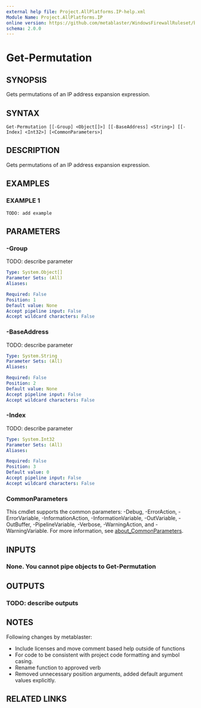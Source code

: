 ```yaml
---
external help file: Project.AllPlatforms.IP-help.xml
Module Name: Project.AllPlatforms.IP
online version: https://github.com/metablaster/WindowsFirewallRuleset/blob/develop/Modules/Project.AllPlatforms.IP/Help/en-US/Get-Permutation.md
schema: 2.0.0
---
```


# Get-Permutation

## SYNOPSIS
Gets permutations of an IP address expansion expression.

## SYNTAX

```
Get-Permutation [[-Group] <Object[]>] [[-BaseAddress] <String>] [[-Index] <Int32>] [<CommonParameters>]
```

## DESCRIPTION
Gets permutations of an IP address expansion expression.

## EXAMPLES

### EXAMPLE 1
```
TODO: add example
```

## PARAMETERS

### -Group
TODO: describe parameter

```yaml
Type: System.Object[]
Parameter Sets: (All)
Aliases:

Required: False
Position: 1
Default value: None
Accept pipeline input: False
Accept wildcard characters: False
```

### -BaseAddress
TODO: describe parameter

```yaml
Type: System.String
Parameter Sets: (All)
Aliases:

Required: False
Position: 2
Default value: None
Accept pipeline input: False
Accept wildcard characters: False
```

### -Index
TODO: describe parameter

```yaml
Type: System.Int32
Parameter Sets: (All)
Aliases:

Required: False
Position: 3
Default value: 0
Accept pipeline input: False
Accept wildcard characters: False
```

### CommonParameters
This cmdlet supports the common parameters: -Debug, -ErrorAction, -ErrorVariable, -InformationAction, -InformationVariable, -OutVariable, -OutBuffer, -PipelineVariable, -Verbose, -WarningAction, and -WarningVariable. For more information, see [about_CommonParameters](http://go.microsoft.com/fwlink/?LinkID=113216).

## INPUTS

### None. You cannot pipe objects to Get-Permutation
## OUTPUTS

### TODO: describe outputs
## NOTES
Following changes by metablaster:
- Include licenses and move comment based help outside of functions
- For code to be consistent with project code formatting and symbol casing.
- Rename function to approved verb
- Removed unnecessary position arguments, added default argument values explicitly.

## RELATED LINKS
